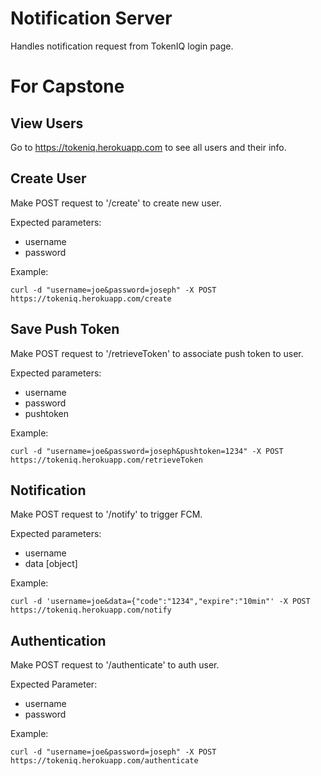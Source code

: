 # Notification Server

Handles notification request from TokenIQ login page.

# For Capstone

## View Users

Go to https://tokeniq.herokuapp.com to see all users and their info.

## Create User

Make POST request to '/create' to create new user.

Expected parameters: 
- username
- password

Example:

`curl -d "username=joe&password=joseph" -X POST https://tokeniq.herokuapp.com/create`

## Save Push Token

Make POST request to '/retrieveToken' to associate push token to user.

Expected parameters:
- username
- password
- pushtoken

Example:

`curl -d "username=joe&password=joseph&pushtoken=1234" -X POST https://tokeniq.herokuapp.com/retrieveToken`


## Notification

Make POST request to '/notify' to trigger FCM.

Expected parameters:
- username
- data [object]

Example: 

`curl -d 'username=joe&data={"code":"1234","expire":"10min"' -X POST https://tokeniq.herokuapp.com/notify`

## Authentication

Make POST request to '/authenticate' to auth user.

Expected Parameter:
- username
- password

Example:

`curl -d "username=joe&password=joseph" -X POST https://tokeniq.herokuapp.com/authenticate`